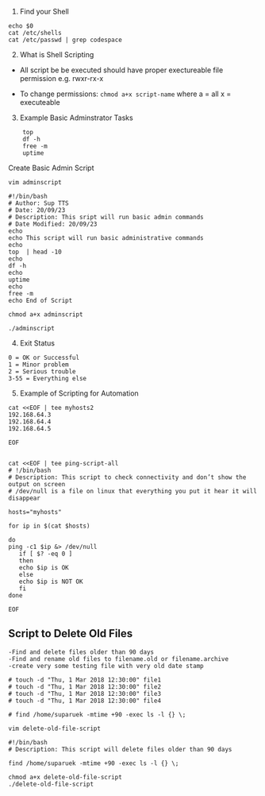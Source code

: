 1. Find your Shell
```
echo $0
cat /etc/shells
cat /etc/passwd | grep codespace
```

2. What is Shell Scripting
- All script be be executed should have proper exectureable file permission e.g. rwxr-rx-x

- To change permissions:
`chmod a+x script-name`
where
 a = all
 x = executeable

3. Example Basic Adminstrator Tasks
```
    top
    df -h
    free -m
    uptime
``` 
Create Basic Admin Script

`vim adminscript`

```
#!/bin/bash
# Author: Sup TTS
# Date: 20/09/23
# Description: This sript will run basic admin commands
# Date Modified: 20/09/23
echo 
echo This script will run basic administrative commands
echo 
top  | head -10
echo
df -h 
echo 
uptime
echo 
free -m
echo End of Script
```

`chmod a+x adminscript`

`./adminscript`

4. Exit Status
```
0 = OK or Successful
1 = Minor problem
2 = Serious trouble
3-55 = Everything else
```

5. Example of Scripting for Automation
```
cat <<EOF | tee myhosts2
192.168.64.3
192.168.64.4
192.168.64.5

EOF

```

```

cat <<EOF | tee ping-script-all
# !/bin/bash
# Description: This script to check connectivity and don’t show the output on screen
# /dev/null is a file on linux that everything you put it hear it will disappear

hosts="myhosts"

for ip in $(cat $hosts)

do 
ping -c1 $ip &> /dev/null
   if [ $? -eq 0 ]
   then
   echo $ip is OK
   else
   echo $ip is NOT OK
   fi
done

EOF

```
## Script to Delete Old Files
```
-Find and delete files older than 90 days
-Find and rename old files to filename.old or filename.archive
-create very some testing file with very old date stamp

# touch -d "Thu, 1 Mar 2018 12:30:00" file1
# touch -d "Thu, 1 Mar 2018 12:30:00" file2
# touch -d "Thu, 1 Mar 2018 12:30:00" file3
# touch -d "Thu, 1 Mar 2018 12:30:00" file4

# find /home/suparuek -mtime +90 -exec ls -l {} \;
```
`vim delete-old-file-script`

```
#!/bin/bash
# Description: This script will delete files older than 90 days

find /home/suparuek -mtime +90 -exec ls -l {} \;
```
```
chmod a+x delete-old-file-script
./delete-old-file-script
```